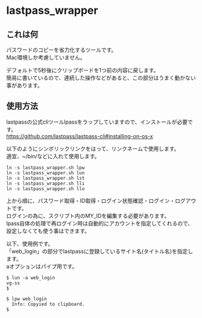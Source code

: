 # lastpass_wrapper

## これは何
パスワードのコピーを省力化するツールです。  
Mac環境しか考慮していません。  

デフォルトで5秒後にクリップボードを1つ前の内容に戻します。  
簡易に書いているので、連続した操作などがあると、この部分はうまく動かない事があります。  

## 使用方法
lastpassの公式cliツールlpassをラップしていますので、インストールが必要です。  
https://github.com/lastpass/lastpass-cli#installing-on-os-x

以下のようにシンボリックリンクをはって、リンクネームで使用します。  
適宜、~/bin/などに入れて使用します。  
```
ln -s lastpass_wrapper.sh lpw
ln -s lastpass_wrapper.sh lun
ln -s lastpass_wrapper.sh lst
ln -s lastpass_wrapper.sh lli
ln -s lastpass_wrapper.sh llo
```
上から順に、パスワード取得・ID取得・ログイン状態確認・ログイン・ログアウトです。  
ログインの為に、スクリプト内のMY_IDを編集する必要があります。  
lpass自体の処理で再ログイン時は自動的にアカウントを指定してくれるので、設定しなくても使う事はできます。  

以下、使用例です。  
「web_login」の部分でlastpassに登録しているサイト名(タイトル名)を指定します。  
aオプションはパイプ用です。  
```
$ lun -a web_login
vg-ss
$ 

$ lpw web_login
  Info: Copyied to clipboard.
$ 
```
